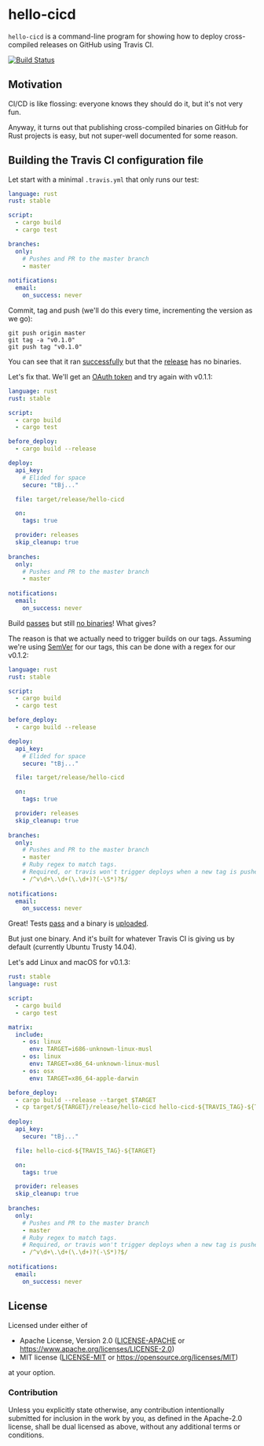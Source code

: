 # hello-cicd
`hello-cicd` is a command-line program for showing how to deploy cross-compiled releases on GitHub using Travis CI.

[![Build Status](https://travis-ci.com/jonstites/hello-cicd.svg?branch=master)](https://travis-ci.com/jonstites/hello-cicd)

## Motivation

CI/CD is like flossing: everyone knows they should do it, but it's not very fun.

Anyway, it turns out that publishing cross-compiled binaries on GitHub for Rust projects is easy, but not super-well documented for some reason.

## Building the Travis CI configuration file

Let start with a minimal `.travis.yml` that only runs our test:

```yaml
language: rust
rust: stable

script:
  - cargo build 
  - cargo test 

branches:
  only:
    # Pushes and PR to the master branch
    - master
    
notifications:
  email:
    on_success: never
```

Commit, tag and push (we'll do this every time, incrementing the version as we go):
```
git push origin master
git tag -a "v0.1.0"
git push tag "v0.1.0"
```

You can see that it ran [successfully](https://travis-ci.com/jonstites/hello-cicd/jobs/178401495/config) but that the
[release](https://github.com/jonstites/hello-cicd/releases/tag/v0.1.0) has no binaries.

Let's fix that. We'll get an [OAuth token](https://docs.travis-ci.com/user/deployment/releases/#authenticating-with-an-oauth-token) and try again with v0.1.1:

```yaml
language: rust
rust: stable

script:
  - cargo build 
  - cargo test 

before_deploy:
  - cargo build --release

deploy:
  api_key:
    # Elided for space
    secure: "tBj..."

  file: target/release/hello-cicd

  on:
    tags: true

  provider: releases
  skip_cleanup: true
  
branches:
  only:
    # Pushes and PR to the master branch
    - master
    
notifications:
  email:
    on_success: never
```

Build [passes](https://travis-ci.com/jonstites/hello-cicd/jobs/178401495/config) but still
[no binaries](https://github.com/jonstites/hello-cicd/releases/tag/v0.1.1)! What gives?

The reason is that we actually need to trigger builds on our tags.
Assuming we're using [SemVer](https://semver.org/) for our tags, this can be done with a regex for our v0.1.2:

```yaml
language: rust
rust: stable

script:
  - cargo build 
  - cargo test 

before_deploy:
  - cargo build --release

deploy:
  api_key:
    # Elided for space
    secure: "tBj..."

  file: target/release/hello-cicd

  on:
    tags: true

  provider: releases
  skip_cleanup: true
  
branches:
  only:
    # Pushes and PR to the master branch
    - master
    # Ruby regex to match tags.
    # Required, or travis won't trigger deploys when a new tag is pushed.
    - /^v\d+\.\d+(\.\d+)?(-\S*)?$/
    
notifications:
  email:
    on_success: never
```

Great! Tests [pass](https://travis-ci.com/jonstites/hello-cicd/builds/101237811) and
a binary is [uploaded](https://github.com/jonstites/hello-cicd/releases/tag/v0.1.2).

But just one binary. And it's built for whatever Travis CI is giving us by default
(currently Ubuntu Trusty 14.04).

Let's add Linux and macOS for v0.1.3:

```yaml
rust: stable
language: rust

script:
  - cargo build 
  - cargo test 

matrix:
  include:
    - os: linux
      env: TARGET=i686-unknown-linux-musl
    - os: linux
      env: TARGET=x86_64-unknown-linux-musl
    - os: osx
      env: TARGET=x86_64-apple-darwin

before_deploy:
  - cargo build --release --target $TARGET
  - cp target/${TARGET}/release/hello-cicd hello-cicd-${TRAVIS_TAG}-${TARGET}
      
deploy:
  api_key:
    secure: "tBj..."

  file: hello-cicd-${TRAVIS_TAG}-${TARGET}

  on:
    tags: true

  provider: releases
  skip_cleanup: true
  
branches:
  only:
    # Pushes and PR to the master branch
    - master
    # Ruby regex to match tags.
    # Required, or travis won't trigger deploys when a new tag is pushed.
    - /^v\d+\.\d+(\.\d+)?(-\S*)?$/
    
notifications:
  email:
    on_success: never
```


## License

Licensed under either of

- Apache License, Version 2.0 ([LICENSE-APACHE](LICENSE-APACHE) or
  https://www.apache.org/licenses/LICENSE-2.0)
- MIT license ([LICENSE-MIT](LICENSE-MIT) or https://opensource.org/licenses/MIT)

at your option.

### Contribution

Unless you explicitly state otherwise, any contribution intentionally submitted
for inclusion in the work by you, as defined in the Apache-2.0 license, shall be
dual licensed as above, without any additional terms or conditions.
